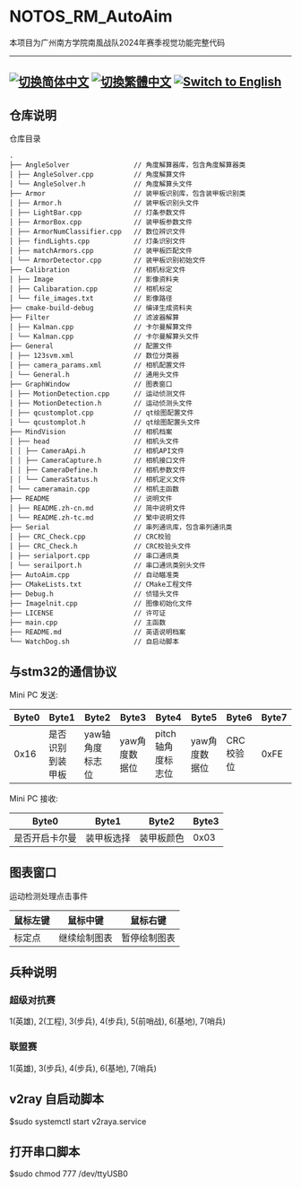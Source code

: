 # NOTOS_RM_AutoAim
本项目为广州南方学院南風战队2024年赛季视觉功能完整代码

---
[![切换简体中文](https://img.shields.io/badge/切换语言-简体中文-blue)](https://github.com/lizuju/NOTOS_RM_AutoAim/blob/main/README/README.zh-cn.md)
[![切換繁體中文](https://img.shields.io/badge/切換語言-繁體中文-blue)](https://github.com/lizuju/NOTOS_RM_AutoAim/blob/main/README/README.zh-tc.md)
[![Switch to English](https://img.shields.io/badge/Switch-English-blue)](https://github.com/lizuju/NOTOS_RM_AutoAim/blob/main/README.md)
---

## 仓库说明
仓库目录

    .
    ├── AngleSolver                // 角度解算器库，包含角度解算器类
    │ ├── AngleSolver.cpp          // 角度解算文件
    │ └── AngleSolver.h            // 角度解算头文件
    ├── Armor                      // 装甲板识别库，包含装甲板识别类
    │ ├── Armor.h                  // 装甲板识别头文件
    │ ├── LightBar.cpp             // 灯条参数文件
    │ ├── ArmorBox.cpp             // 装甲板参数文件
    │ ├── ArmorNumClassifier.cpp   // 数位辨识文件
    │ ├── findLights.cpp           // 灯条识别文件
    │ ├── matchArmors.cpp          // 装甲板匹配文件
    │ └── ArmorDetector.cpp        // 装甲板识别初始文件
    ├── Calibration                // 相机标定文件
    │ ├── Image                    // 影像资料夹
    │ ├── Calibaration.cpp         // 相机标定
    │ └── file_images.txt          // 影像路径
    ├── cmake-build-debug          // 编译生成资料夹
    ├── Filter                     // 滤波器解算
    │ ├── Kalman.cpp               // 卡尔曼解算文件
    │ └── Kalman.cpp               // 卡尔曼解算头文件
    ├── General                    // 配置文件
    │ ├── 123svm.xml               // 数位分类器
    │ ├── camera_params.xml        // 相机配置文件
    │ └── General.h                // 通用头文件
    ├── GraphWindow                // 图表窗口
    │ ├── MotionDetection.cpp      // 运动侦测文件
    │ ├── MotionDetection.h        // 运动侦测头文件
    │ ├── qcustomplot.cpp          // qt绘图配置文件
    │ └── qcustomplot.h            // qt绘图配置头文件
    ├── MindVision                 // 相机档案
    │ ├── head                     // 相机头文件
    │ │ ├── CameraApi.h            // 相机API文件
    │ │ ├── CameraCapture.h        // 相机接口文件
    │ │ ├── CameraDefine.h         // 相机参数文件
    │ │ └── CameraStatus.h         // 相机定义文件
    │ └── cameramain.cpp           // 相机主函数
    ├── README                     // 说明文件
    │ ├── README.zh-cn.md          // 简中说明文件
    │ └── README.zh-tc.md          // 繁中说明文件
    ├── Serial                     // 串列通讯库，包含串列通讯类
    │ ├── CRC_Check.cpp            // CRC校验
    │ ├── CRC_Check.h              // CRC校验头文件
    │ ├── serialport.cpp           // 串口通讯类
    │ └── serailport.h             // 串口通讯类别头文件
    ├── AutoAim.cpp                // 自动瞄准类
    ├── CMakeLists.txt             // CMake工程文件 
    ├── Debug.h                    // 侦错头文件
    ├── Imagelnit.cpp              // 图像初始化文件
    ├── LICENSE                    // 许可证 
    ├── main.cpp                   // 主函数
    ├── README.md                  // 英语说明档案
    └── WatchDog.sh                // 自启动脚本

## 与stm32的通信协议
Mini PC 发送:

| Byte0 | Byte1    | Byte2          | Byte3       | Byte4       | Byte5         | Byte6     | Byte7 |
|-------|----------|----------------|-------------|-------------|---------------|-----------|-------|
| 0x16  | 是否识别到装甲板 | yaw轴角度标志位 | yaw角度数据位 | pitch轴角度标志位 | yaw角度数据位 | CRC校验位 | 0xFE  |

Mini PC 接收:

| Byte0 | Byte1 | Byte2 | Byte3   |
|------|-------|-------|---------|
| 是否开启卡尔曼 | 装甲板选择 | 装甲板颜色 | 0x03 |

## 图表窗口
运动检测处理点击事件

| 鼠标左键 | 鼠标中键   | 鼠标右键   |
|------|--------|--------|
| 标定点  | 继续绘制图表 | 暂停绘制图表 |

## 兵种说明

### 超级对抗赛
1(英雄), 2(工程), 3(步兵), 4(步兵), 5(前哨战), 6(基地), 7(哨兵)

### 联盟赛
1(英雄), 3(步兵), 4(步兵), 6(基地), 7(哨兵)

## v2ray 自启动脚本
$sudo systemctl start v2raya.service

## 打开串口脚本
$sudo chmod 777 /dev/ttyUSB0
